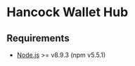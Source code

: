 Hancock Wallet Hub
====================

## Requirements
- [Node.js](https://nodejs.org/es/) >= v8.9.3 (npm v5.5.1)

